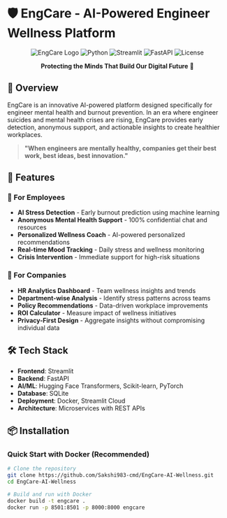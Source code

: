 # 🛡️ EngCare - AI-Powered Engineer Wellness Platform

<div align="center">

![EngCare Logo](https://img.shields.io/badge/EngCare-AI%20Wellness%20Platform-blue)
![Python](https://img.shields.io/badge/Python-3.8%2B-green)
![Streamlit](https://img.shields.io/badge/Streamlit-1.28%2B-red)
![FastAPI](https://img.shields.io/badge/FastAPI-0.104%2B-green)
![License](https://img.shields.io/badge/License-MIT-yellow)

**Protecting the Minds That Build Our Digital Future** 🌟

</div>

## 🎯 Overview

EngCare is an innovative AI-powered platform designed specifically for engineer mental health and burnout prevention. In an era where engineer suicides and mental health crises are rising, EngCare provides early detection, anonymous support, and actionable insights to create healthier workplaces.

> **"When engineers are mentally healthy, companies get their best work, best ideas, best innovation."**

## 🚀 Features

### 🧠 For Employees
- **AI Stress Detection** - Early burnout prediction using machine learning
- **Anonymous Mental Health Support** - 100% confidential chat and resources
- **Personalized Wellness Coach** - AI-powered personalized recommendations
- **Real-time Mood Tracking** - Daily stress and wellness monitoring
- **Crisis Intervention** - Immediate support for high-risk situations

### 🏢 For Companies
- **HR Analytics Dashboard** - Team wellness insights and trends
- **Department-wise Analysis** - Identify stress patterns across teams
- **Policy Recommendations** - Data-driven workplace improvements
- **ROI Calculator** - Measure impact of wellness initiatives
- **Privacy-First Design** - Aggregate insights without compromising individual data

## 🛠️ Tech Stack

- **Frontend**: Streamlit
- **Backend**: FastAPI
- **AI/ML**: Hugging Face Transformers, Scikit-learn, PyTorch
- **Database**: SQLite
- **Deployment**: Docker, Streamlit Cloud
- **Architecture**: Microservices with REST APIs

## 📦 Installation

### Quick Start with Docker (Recommended)
```bash
# Clone the repository
git clone https://github.com/Sakshi983-cmd/EngCare-AI-Wellness.git
cd EngCare-AI-Wellness

# Build and run with Docker
docker build -t engcare .
docker run -p 8501:8501 -p 8000:8000 engcare
